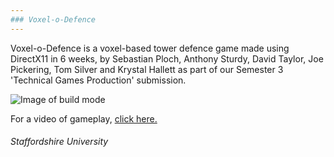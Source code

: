 ```yaml
---
### Voxel-o-Defence
---
```

Voxel-o-Defence is a voxel-based tower defence game made using DirectX11 in 6 weeks, by Sebastian Ploch, Anthony Sturdy, David Taylor, Joe Pickering, Tom Silver and Krystal Hallett as part of our Semester 3 'Technical Games Production' submission.

![Image of build mode](https://i.imgur.com/RtvYdJ3.png)

For a video of gameplay, [click here.](https://www.youtube.com/watch?v=FMve3t1q6Rc)

###### *Staffordshire University*
